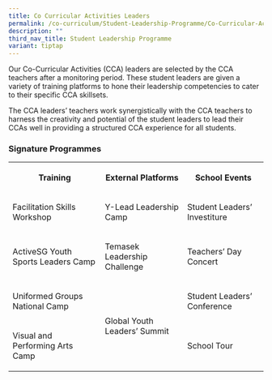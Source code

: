 ```yaml
---
title: Co Curricular Activities Leaders
permalink: /co-curriculum/Student-Leadership-Programme/Co-Curricular-Activities-Leaders/
description: ""
third_nav_title: Student Leadership Programme
variant: tiptap
---
```

<p>Our Co-Curricular Activities (CCA) leaders are selected by the CCA teachers
after a monitoring period. These student leaders are given a variety of
training platforms to hone their leadership competencies to cater to their
specific CCA skillsets.</p>
<p>The CCA leaders’ teachers work synergistically with the CCA teachers to
harness the creativity and potential of the student leaders to lead their
CCAs well in providing a structured CCA experience for all students.</p>
<h3>Signature Programmes</h3>
<table>
<tbody>
<tr>
<th rowspan="1" colspan="1">
<p>Training</p>
</th>
<th rowspan="1" colspan="1">
<p>External Platforms</p>
</th>
<th rowspan="1" colspan="1">
<p>School Events</p>
</th>
</tr>
<tr>
<td rowspan="1" colspan="1">
<p>Facilitation Skills Workshop</p>
</td>
<td rowspan="1" colspan="1">
<p>Y-Lead Leadership Camp</p>
</td>
<td rowspan="1" colspan="1">
<p>Student Leaders’ Investiture</p>
</td>
</tr>
<tr>
<td rowspan="1" colspan="1">
<p>ActiveSG Youth Sports Leaders Camp</p>
</td>
<td rowspan="1" colspan="1">
<p>Temasek Leadership Challenge</p>
</td>
<td rowspan="1" colspan="1">
<p>Teachers’ Day Concert</p>
</td>
</tr>
<tr>
<td rowspan="1" colspan="1">
<p>Uniformed Groups National Camp</p>
</td>
<td rowspan="2" colspan="1">
<p>Global Youth Leaders’ Summit</p>
</td>
<td rowspan="1" colspan="1">
<p>Student Leaders’ Conference</p>
</td>
</tr>
<tr>
<td rowspan="1" colspan="1">
<p>Visual and Performing Arts Camp</p>
</td>
<td rowspan="1" colspan="1">
<p>School Tour</p>
</td>
</tr>
</tbody>
</table>
<p></p>